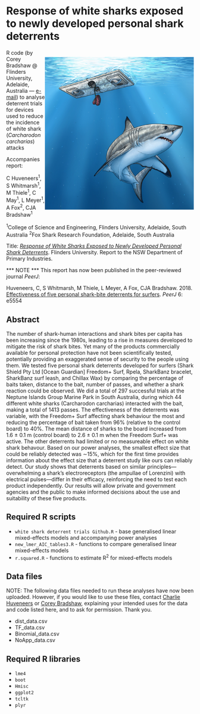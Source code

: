 # Response of white sharks exposed to newly developed personal shark deterrents
<img align="right" src="Shak deterrent testing diagram.jpg" alt="deterrents" width="400" style="margin-top: 20px">

R code (by Corey Bradshaw @ Flinders University, Adelaide, Australia — <a href="mailto:corey.bradshaw@flinders.edu.au">e-mail</a>) to analyse deterrent trials for devices used to reduce the incidence of white shark (<em>Carcharodon carcharias</em>) attacks

Accompanies report:

C Huveneers<sup>1</sup>, S Whitmarsh<sup>1</sup>, M Thiele<sup>1</sup>, C May<sup>1</sup>, L Meyer<sup>1</sup>, A Fox<sup>2</sup>, CJA Bradshaw<sup>1</sup>

<sup>1</sup>College of Science and Engineering, Flinders University, Adelaide, South Australia
<sup>2</sup>Fox Shark Research Foundation, Adelaide, South Australia

Title: <a href="https://www.sharksmart.nsw.gov.au/__data/assets/pdf_file/0009/871785/Shark-response-to-personal-deterrents_Flinders.pdf"><em>Response of White Sharks Exposed to Newly Developed Personal Shark Deterrents</em></a>. Flinders University. Report to the NSW Department of Primary Industries.

*** NOTE *** This report has now been published in the peer-reviewed journal <em>PeerJ</em>: 

Huveneers, C, S Whitmarsh, M Thiele, L Meyer, A Fox, CJA Bradshaw. 2018. <a href="http://doi.org/10.7717/peerj.5554">Effectiveness of five personal shark-bite deterrents for surfers</a>. <em>PeerJ</em> 6: e5554 

## Abstract
The number of shark-human interactions and shark bites per capita has been increasing since the 1980s, leading to a rise in measures developed to mitigate the risk of shark bites. Yet many of the products commercially available for personal protection have not been scientifically tested, potentially providing an exaggerated sense of security to the people using them. We tested five personal shark deterrents developed for surfers (Shark Shield Pty Ltd [Ocean Guardian] Freedom+ Surf, Rpela, SharkBanz bracelet, SharkBanz surf leash, and Chillax Wax) by comparing the percentage of baits taken, distance to the bait, number of passes, and whether a shark reaction could be observed. We did a total of 297 successful trials at the Neptune Islands Group Marine Park in South Australia, during which 44 different white sharks (Carcharodon carcharias) interacted with the bait, making a total of 1413 passes. The effectiveness of the deterrents was variable, with the Freedom+ Surf affecting shark behaviour the most and reducing the percentage of bait taken from 96% (relative to the control board) to 40%. The mean distance of sharks to the board increased from 1.6 ± 0.1 m (control board) to 2.6 ± 0.1 m when the Freedom Surf+ was active. The other deterrents had limited or no measureable effect on white shark behavour. Based on our power analyses, the smallest effect size that could be reliably detected was ∼15%, which for the first time provides information about the effect size that a deterrent study like ours can reliably detect. Our study shows that deterrents based on similar principles—overwhelming a shark’s electroreceptors (the ampullae of Lorenzini) with electrical pulses—differ in their efficacy, reinforcing the need to test each product independently. Our results will allow private and government agencies and the public to make informed decisions about the use and suitability of these five products.


## Required R scripts
- <code>white shark deterrent trials Github.R</code> - base generalised linear mixed-effects models and accompanying power analyses
- <code>new_lmer_AIC_tables3.R</code> - functions to compare generalised linear mixed-effects models
- <code>r.squared.R</code> - functions to estimate R<sup>2</sup> for mixed-effects models

## Data files
NOTE: The following data files needed to run these analyses have now been uploaded. However, if you would like to use these files, contact <a href="mailto:charlie.huveneers@flinders.edu.au">Charlie Huveneers</a> or <a href="mailto:corey.bradshaw@flinders.edu.au">Corey Bradshaw</a>, explaining your intended uses for the data and code listed here, and to ask for permission. Thank you.<br>

- dist_data.csv
- TF_data.csv
- Binomial_data.csv
- NoApp_data.csv

## Required R libraries
- <code>lme4</code>
- <code>boot</code>
- <code>Hmisc</code>
- <code>ggplot2</code>
- <code>tcltk</code>
- <code>plyr</code>

